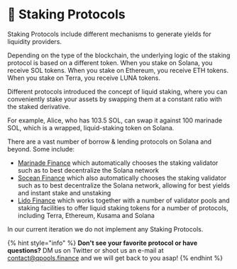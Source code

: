 # 🥩 Staking Protocols

Staking Protocols include different mechanisms to generate yields for liquidity providers. &#x20;

Depending on the type of the blockchain, the underlying logic of the staking protocol is based on a different token. When you stake on Solana, you receive SOL tokens. When you stake on Ethereum, you receive ETH tokens. When you stake on Terra, you receive LUNA tokens.&#x20;

Different protocols introduced the concept of liquid staking, where you can conveniently stake your assets by swapping them at a constant ratio with the staked derivative.&#x20;

For example, Alice, who has 103.5 SOL, can swap it against 100 marinade SOL, which is a wrapped, liquid-staking token on Solana.&#x20;

There are a vast number of borrow & lending protocols on Solana and beyond. Some include:

* [Marinade Finance](https://marinade.finance) which automatically chooses the staking validator such as to best decentralize the Solana network&#x20;
* [Socean Finance](https://www.socean.fi) which also automatically chooses the staking validator such as to best decentralize the Solana network, allowing for best yields and instant stake and unstaking
* [Lido Finance](https://lido.fi) which works together with a number of validator pools and staking facilities to offer liquid staking tokens for a number of protocols, including Terra, Ethereum, Kusama and Solana&#x20;

In our current iteration we do not implement any Staking Protocols.&#x20;

{% hint style="info" %}
**Don't see your favorite protocol or have questions?** DM us on Twitter or shoot us an e-mail at contact@qpools.finance and we will get back to you asap!
{% endhint %}
